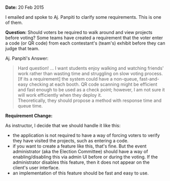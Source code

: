 **Date:** 20 Feb 2015

I emailed and spoke to Aj. Panpiti to clarify some requirements.
This is one of them.

**Question:** Should voters be required to walk around and view projects before voting?  Some teams have created a requirement that the voter enter a code (or QR code) from each contestant's (team's) exhibit before they can judge that team.

Aj. Panpiti's Answer:

> Hard question!  ... I want students enjoy walking and watching friends' work rather 
> than wasting time and struggling on slow voting process.  
> [If its a requirement] the system could have a non-queue, fast-and-easy 
> checking at each booth. 
> QR code scanning might be efficient and fast enough to be used as a check point; 
> however, I am not sure it will work efficiently when they deploy it.  
> Theoretically, they should propose a method with response time and queue time.

**Requirement Change:**

As instructor, I decide that we should handle it like this:

* the application is not required to have a way of forcing voters to verify they have visited
the projects, such as entering a code.
* if you want to create a feature like this, that's fine. But the event administrator
(aka the Election Committee) should have a way of enabling/disabling this via admin UI before or during the voting.
If the administrator disables this feature, then it does not appear on the client's user interface.
* an implementation of this feature should be fast and easy to use.
